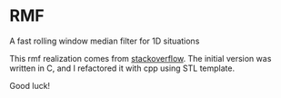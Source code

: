 # RMF
A fast rolling window median filter for 1D situations

This rmf realization comes from [stackoverflow](https://dsp.stackexchange.com/a/36612). The initial version was written in C, and I refactored it with cpp using STL template.

Good luck!

